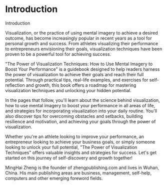 # Introduction

Introduction

Visualization, or the practice of using mental imagery to achieve a desired outcome, has become increasingly popular in recent years as a tool for personal growth and success. From athletes visualizing their performance to entrepreneurs envisioning their goals, visualization techniques have been proven to be a powerful tool for achieving success.

"The Power of Visualization Techniques: How to Use Mental Imagery to Boost Your Performance" is a guidebook designed to help readers harness the power of visualization to achieve their goals and reach their full potential. Through practical tips, real-life examples, and exercises for self-reflection and growth, this book offers a roadmap for mastering visualization techniques and unlocking your hidden potential.

In the pages that follow, you'll learn about the science behind visualization, how to use mental imagery to boost your performance in all areas of life, and strategies for incorporating visualization into your daily routine. You'll also discover tips for overcoming obstacles and setbacks, building resilience and motivation, and achieving your goals through the power of visualization.

Whether you're an athlete looking to improve your performance, an entrepreneur looking to achieve your business goals, or simply someone looking to unlock your full potential, "The Power of Visualization Techniques" offers valuable insights and strategies for success. Let's get started on this journey of self-discovery and growth together!


MingHai Zheng is the founder of zhengpublishing.com and lives in Wuhan, China. His main publishing areas are business, management, self-help, computers and other emerging foreword fields.
